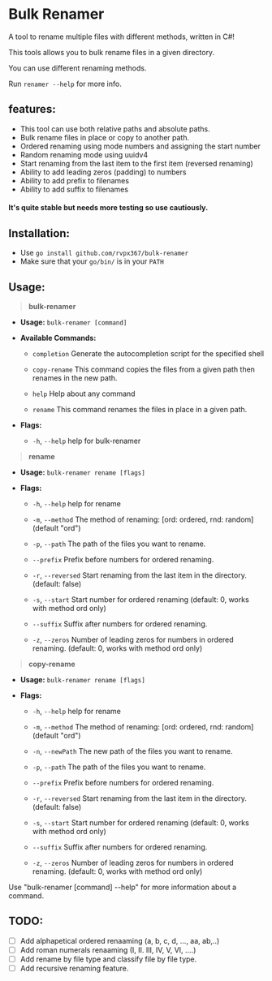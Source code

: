 # **Bulk Renamer**

A tool to rename multiple files with different methods, written in C#!

This tools allows you to bulk rename files in a given directory.

You can use different renaming methods.

Run `renamer --help` for more info.

## features:

- This tool can use both relative paths and absolute paths.
- Bulk rename files in place or copy to another path.
- Ordered renaming using mode numbers and assigning the start number
- Random renaming mode using uuidv4
- Start renaming from the last item to the first item (reversed renaming)
- Ability to add leading zeros (padding) to numbers
- Ability to add prefix to filenames
- Ability to add suffix to filenames

#### It's quite stable but needs more testing so use cautiously.

## Installation:
- Use `go install github.com/rvpx367/bulk-renamer`
- Make sure that your `go/bin/` is in your `PATH`

## Usage:

>**bulk-renamer**

- **Usage:** `bulk-renamer [command]`

- **Available Commands:**

    - `completion`
    Generate the autocompletion script for the specified shell

    - `copy-rename`
    This command copies the files from a given path then renames in the new path.

    - `help`
    Help about any command

    - `rename`
    This command renames the files in place in a given path.

- **Flags:**

    - `-h`, `--help` help for bulk-renamer

>**rename**

- **Usage:** `bulk-renamer rename [flags]`

- **Flags:**
    - `-h`, `--help` help for rename

    - `-m`, `--method` The method of renaming: [ord: ordered, rnd: random] (default "ord")

    - `-p`, `--path` The path of the files you want to rename.

    - `--prefix` Prefix before numbers for ordered renaming.

    - `-r`, `--reversed` Start renaming from the last item in the directory. (default: false)

    - `-s`, `--start` Start number for ordered renaming (default: 0, works with method ord only)

    - `--suffix` Suffix after numbers for ordered renaming.

    - `-z`, `--zeros` Number of leading zeros for numbers in ordered renaming. (default: 0, works with method ord only)

>**copy-rename**
- **Usage:** `bulk-renamer rename [flags]`

- **Flags:**
    - `-h`, `--help` help for rename

    - `-m`, `--method` The method of renaming: [ord: ordered, rnd: random] (default "ord")

    - `-n`, `--newPath` The new path of the files you want to rename.

    - `-p`, `--path` The path of the files you want to rename.

    - `--prefix` Prefix before numbers for ordered renaming.

    - `-r`, `--reversed` Start renaming from the last item in the directory. (default: false)

    - `-s`, `--start` Start number for ordered renaming (default: 0, works with method ord only)

    - `--suffix` Suffix after numbers for ordered renaming.

    - `-z`, `--zeros` Number of leading zeros for numbers in ordered renaming. (default: 0, works with method ord only)


Use "bulk-renamer [command] --help" for more information about a command.

## TODO:
- [ ] Add alphapetical ordered renaaming (a, b, c, d, ..., aa, ab,..)
- [ ] Add roman numerals renaaming (I, II. III, IV, V, VI, ....)
- [ ] Add rename by file type and classify file by file type.
- [ ] Add recursive renaming feature.
